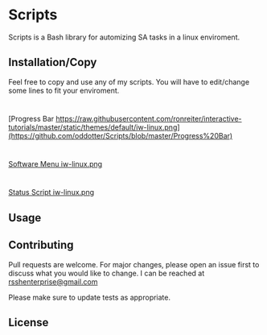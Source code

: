 # Scripts

Scripts is a Bash library for automizing SA tasks in a linux enviroment.

## Installation/Copy

Feel free to copy and use any of my scripts. You will have to edit/change some lines to fit your enviroment.
#
[Progress Bar https://raw.githubusercontent.com/ronreiter/interactive-tutorials/master/static/themes/default/iw-linux.png](https://github.com/oddotter/Scripts/blob/master/Progress%20Bar)
#
[Software Menu iw-linux.png](https://github.com/oddotter/Scripts/blob/master/Software_Menu) 
#
[Status Script iw-linux.png](https://github.com/oddotter/Scripts/blob/master/status_rhel) 

## Usage


## Contributing
Pull requests are welcome. For major changes, please open an issue first to discuss what you would like to change. I can be reached at rsshenterprise@gmail.com 

Please make sure to update tests as appropriate.

## License
